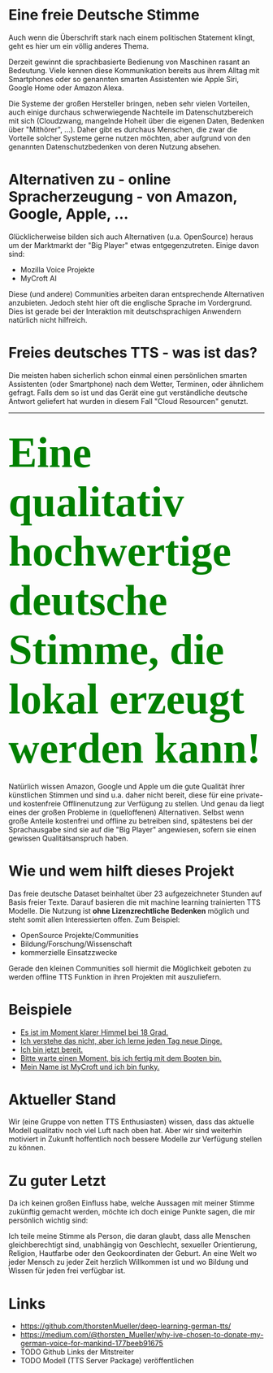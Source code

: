# Eine freie Deutsche Stimme
Auch wenn die Überschrift stark nach einem politischen Statement klingt, geht es hier um ein völlig anderes Thema.

Derzeit gewinnt die sprachbasierte Bedienung von Maschinen rasant an Bedeutung. Viele kennen diese Kommunikation bereits aus ihrem Alltag mit Smartphones oder so genannten smarten Assistenten wie Apple Siri, Google Home oder Amazon Alexa.

Die Systeme der großen Hersteller bringen, neben sehr vielen Vorteilen, auch einige durchaus schwerwiegende Nachteile im Datenschutzbereich mit sich (Cloudzwang, mangelnde Hoheit über die eigenen Daten, Bedenken über "Mithörer", ...). Daher gibt es durchaus Menschen, die zwar die Vorteile solcher Systeme gerne nutzen möchten, aber aufgrund von den genannten Datenschutzbedenken von deren Nutzung absehen.

# Alternativen zu - online Spracherzeugung - von Amazon, Google, Apple, ...
Glücklicherweise bilden sich auch Alternativen (u.a. OpenSource) heraus um der Marktmarkt der "Big Player" etwas entgegenzutreten. Einige davon sind:

* Mozilla Voice Projekte
* MyCroft AI

Diese (und andere) Communities arbeiten daran entsprechende Alternativen anzubieten. Jedoch steht hier oft die englische Sprache im Vordergrund. Dies ist gerade bei der Interaktion mit deutschsprachigen Anwendern natürlich nicht hilfreich.

# Freies deutsches TTS - was ist das?
Die meisten haben sicherlich schon einmal einen persönlichen smarten Assistenten (oder Smartphone) nach dem Wetter, Terminen, oder ähnlichem gefragt.
Falls dem so ist und das Gerät eine gut verständliche deutsche Antwort geliefert hat wurden in diesem Fall "Cloud Resourcen" genutzt.

---
<span style="font-family:Papyrus; font-size:4em;color:green"> Eine qualitativ hochwertige deutsche Stimme, die lokal erzeugt werden kann!</span> 
---

Natürlich wissen Amazon, Google und Apple um die gute Qualität ihrer künstlichen Stimmen und sind u.a. daher nicht bereit, diese für eine private- und kostenfreie Offlinenutzung zur Verfügung zu stellen.
Und genau da liegt eines der großen Probleme in (quelloffenen) Alternativen. Selbst wenn große Anteile kostenfrei und offline zu betreiben sind, spätestens bei der Sprachausgabe sind sie auf die "Big Player" angewiesen, sofern sie einen gewissen Qualitätsanspruch haben.

# Wie und wem hilft dieses Projekt
Das freie deutsche Dataset beinhaltet über 23 aufgezeichneter Stunden auf Basis freier Texte. Darauf basieren die mit machine learning trainierten TTS Modelle.
Die Nutzung ist **ohne Lizenzrechtliche Bedenken** möglich und steht somit allen Interessierten offen. Zum Beispiel:

* OpenSource Projekte/Communities
* Bildung/Forschung/Wissenschaft
* kommerzielle Einsatzzwecke

Gerade den kleinen Communities soll hiermit die Möglichkeit geboten zu werden offline TTS Funktion in ihren Projekten mit auszuliefern.

# Beispiele
* [Es ist im Moment klarer Himmel bei 18 Grad.](https://drive.google.com/file/d/1cDIq4QG6i60WjUYNT6fr2cpEjFQIi8w5/view?usp=sharing)
* [Ich verstehe das nicht, aber ich lerne jeden Tag neue Dinge.](https://drive.google.com/file/d/1kja_2RsFt6EmC33HTB4ozJyFlvh_DTFQ/view?usp=sharing)
* [Ich bin jetzt bereit.](https://drive.google.com/file/d/1GkplGH7LMJcPDpgFJocXHCjRln_ccVFs/view?usp=sharing)
* [Bitte warte einen Moment, bis ich fertig mit dem Booten bin.](https://drive.google.com/file/d/19Td-F14n_05F-squ3bNlt2BDE-NMFaq1/view?usp=sharing)
* [Mein Name ist MyCroft und ich bin funky.](https://drive.google.com/file/d/1dbyOyE7Oy8YdAsYqQ4vz4VJjiWIyc8oV/view?usp=sharing)

# Aktueller Stand
Wir (eine Gruppe von netten TTS Enthusiasten) wissen, dass das aktuelle Modell qualitativ noch viel Luft nach oben hat. Aber wir sind weiterhin motiviert in Zukunft hoffentlich noch bessere Modelle zur Verfügung stellen zu können.

# Zu guter Letzt
Da ich keinen großen Einfluss habe, welche Aussagen mit meiner Stimme zukünftig gemacht werden, möchte ich doch einige Punkte sagen, die mir persönlich wichtig sind:

Ich teile meine Stimme als Person, die daran glaubt, dass alle Menschen gleichberechtigt sind, unabhängig von Geschlecht, sexueller Orientierung, Religion, Hautfarbe oder den Geokoordinaten der Geburt. An eine Welt wo jeder Mensch zu jeder Zeit herzlich Willkommen ist und wo Bildung und Wissen für jeden  frei verfügbar ist.

# Links
* https://github.com/thorstenMueller/deep-learning-german-tts/
* https://medium.com/@thorsten_Mueller/why-ive-chosen-to-donate-my-german-voice-for-mankind-177beeb91675
* TODO Github Links der Mitstreiter
* TODO Modell (TTS Server Package) veröffentlichen

